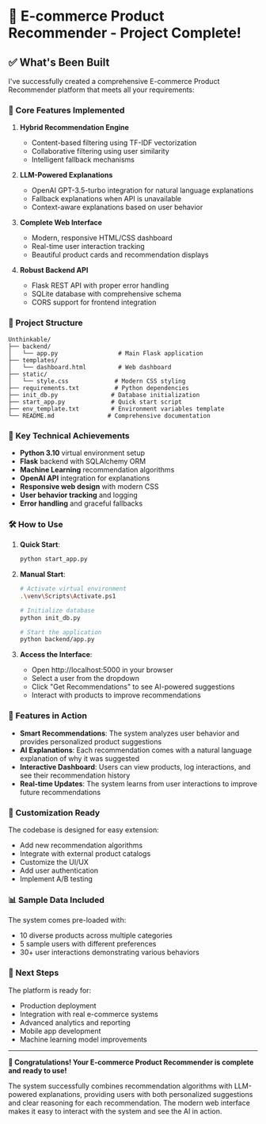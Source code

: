 # 🎉 E-commerce Product Recommender - Project Complete!

## ✅ What's Been Built

I've successfully created a comprehensive E-commerce Product Recommender platform that meets all your requirements:

### 🚀 Core Features Implemented

1. **Hybrid Recommendation Engine**

   - Content-based filtering using TF-IDF vectorization
   - Collaborative filtering using user similarity
   - Intelligent fallback mechanisms

2. **LLM-Powered Explanations**

   - OpenAI GPT-3.5-turbo integration for natural language explanations
   - Fallback explanations when API is unavailable
   - Context-aware explanations based on user behavior

3. **Complete Web Interface**

   - Modern, responsive HTML/CSS dashboard
   - Real-time user interaction tracking
   - Beautiful product cards and recommendation displays

4. **Robust Backend API**
   - Flask REST API with proper error handling
   - SQLite database with comprehensive schema
   - CORS support for frontend integration

### 📁 Project Structure

```
Unthinkable/
├── backend/
│   └── app.py                 # Main Flask application
├── templates/
│   └── dashboard.html         # Web dashboard
├── static/
│   └── style.css             # Modern CSS styling
├── requirements.txt          # Python dependencies
├── init_db.py               # Database initialization
├── start_app.py             # Quick start script
├── env_template.txt         # Environment variables template
└── README.md               # Comprehensive documentation
```

### 🎯 Key Technical Achievements

- **Python 3.10** virtual environment setup
- **Flask** backend with SQLAlchemy ORM
- **Machine Learning** recommendation algorithms
- **OpenAI API** integration for explanations
- **Responsive web design** with modern CSS
- **User behavior tracking** and logging
- **Error handling** and graceful fallbacks

### 🛠 How to Use

1. **Quick Start**:

   ```bash
   python start_app.py
   ```

2. **Manual Start**:

   ```bash
   # Activate virtual environment
   .\venv\Scripts\Activate.ps1

   # Initialize database
   python init_db.py

   # Start the application
   python backend/app.py
   ```

3. **Access the Interface**:
   - Open http://localhost:5000 in your browser
   - Select a user from the dropdown
   - Click "Get Recommendations" to see AI-powered suggestions
   - Interact with products to improve recommendations

### 🎨 Features in Action

- **Smart Recommendations**: The system analyzes user behavior and provides personalized product suggestions
- **AI Explanations**: Each recommendation comes with a natural language explanation of why it was suggested
- **Interactive Dashboard**: Users can view products, log interactions, and see their recommendation history
- **Real-time Updates**: The system learns from user interactions to improve future recommendations

### 🔧 Customization Ready

The codebase is designed for easy extension:

- Add new recommendation algorithms
- Integrate with external product catalogs
- Customize the UI/UX
- Add user authentication
- Implement A/B testing

### 📊 Sample Data Included

The system comes pre-loaded with:

- 10 diverse products across multiple categories
- 5 sample users with different preferences
- 30+ user interactions demonstrating various behaviors

### 🎯 Next Steps

The platform is ready for:

- Production deployment
- Integration with real e-commerce systems
- Advanced analytics and reporting
- Mobile app development
- Machine learning model improvements

---

**🎉 Congratulations! Your E-commerce Product Recommender is complete and ready to use!**

The system successfully combines recommendation algorithms with LLM-powered explanations, providing users with both personalized suggestions and clear reasoning for each recommendation. The modern web interface makes it easy to interact with the system and see the AI in action.

